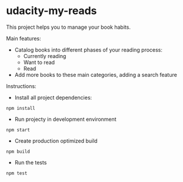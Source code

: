 # udacity-my-reads

This project helps you to manage your book habits.

Main features:

 - Catalog books into different phases of your reading process:
   - Currently reading
   - Want to read
   - Read
 - Add more books to these main categories, adding a search feature

 Instructions:
  - Install all project dependencies:
  ```
  npm install
  ```
  - Run projecty in development environment
  ```
  npm start
  ```
  - Create production optimized build
  ```
  npm build
  ```
  - Run the tests 
  ```
  npm test
  ```


